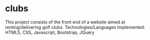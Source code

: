 # clubs
This project consists of the front end of a website aimed at renting/delivering golf clubs.
Technologies/Languages Implemented: HTML5, CSS, Javascript, Bootstrap, JQuery
